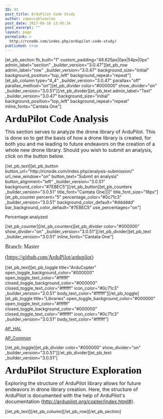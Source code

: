 ```yaml
---
ID: 93
post_title: ArduPilot Code Study
author: impeccableaslan
post_date: 2017-06-16 13:45:34
post_excerpt: ""
layout: page
permalink: >
  http://rcnode.com/index.php/ardupilot-code-study/
published: true
---
```

[et_pb_section fb_built="1" custom_padding="48.625px|0px|54px|0px" admin_label="section" _builder_version="3.0.47"][et_pb_row admin_label="row" _builder_version="3.0.47" background_size="initial" background_position="top_left" background_repeat="repeat"][et_pb_column type="4_4" _builder_version="3.0.47" parallax="off" parallax_method="on"][et_pb_divider color="#000000" show_divider="on" _builder_version="3.0.51"][/et_pb_divider][et_pb_text admin_label="Text" _builder_version="3.0.47" background_size="initial" background_position="top_left" background_repeat="repeat" inline_fonts="Cantata One"]<p><span style="font-size: xx-large; color: #000000;"><strong><span style="font-family: 'Cantata One';">ArduPilot Code Analysis</span></strong></span></p>
<p><span style="font-weight: normal;"><span style="font-family: 'Cantata One';"><span style="font-size: xx-large;"><span><span></span></span></span></span></span></p>
<p class=""><span style="font-size: medium;"><span><span><span>This section serves to analyze the drone library of ArduPilot. This is done so to get the basis of how a drone library is created, for both you and me leading to future endeavors on the creation of a whole new drone library. Should you wish to submit an analysis, click on the button below.</span></span></span></span></p>[/et_pb_text][et_pb_button button_url="http://rcnode.com/index.php/analysis-submission/" url_new_window="on" button_text="Submit an analysis" button_alignment="left" _builder_version="3.0.51" background_color="#7EBEC5"][/et_pb_button][et_pb_counters _builder_version="3.0.51" title_font="Cantata One||||" title_font_size="16px"][et_pb_counter percent="5" percentage_color="#0c71c3" _builder_version="3.0.51" background_color_default="#dddddd" bar_background_color_default="#7EBEC5" use_percentages="on"]

Percentage analyzed

[/et_pb_counter][/et_pb_counters][et_pb_divider color="#000000" show_divider="on" _builder_version="3.0.51"][/et_pb_divider][et_pb_text _builder_version="3.0.51" inline_fonts="Cantata One"]<p><span style="font-family: 'Cantata One'; font-weight: normal; font-size: large;">Branch: Master</span></p>
<p class=""><span style="font-family: 'Cantata One'; font-weight: normal; font-size: large;">(</span><span face="Cantata One" size="4" style="font-family: 'Cantata One'; font-size: large;"><a href="https://github.com/ArduPilot/ardupilot">https://github.com/ArduPilot/ardupilot</a>)</span></p>[/et_pb_text][et_pb_toggle title="ArduCopter" open_toggle_background_color="#000000" open_toggle_text_color="#ffffff" closed_toggle_background_color="#000000" closed_toggle_text_color="#ffffff" icon_color="#0c71c3" _builder_version="3.0.51" body_text_color="#ffffff"][/et_pb_toggle][et_pb_toggle title="Libraries" open_toggle_background_color="#000000" open_toggle_text_color="#ffffff" closed_toggle_background_color="#000000" closed_toggle_text_color="#ffffff" icon_color="#0c71c3" _builder_version="3.0.51" body_text_color="#ffffff"]<p><a href="http://rcnode.com/index.php/ap_hal/" target="_blank" rel="noopener noreferrer" title="AP_HAL">AP_HAL</a></p>
<p><a href="http://rcnode.com/index.php/ap_common/" title="AP_Common">AP_Common</a></p>[/et_pb_toggle][et_pb_divider color="#000000" show_divider="on" _builder_version="3.0.51"][/et_pb_divider][et_pb_text _builder_version="3.0.51"]<p><strong style="background-color: #ffffff; font-size: xx-large; color: #000000;"><span style="font-size: 32px; font-family: 'Cantata One';">ArduPilot Structure Exploration</span></strong><span style="font-size: 16px;"></span></p>
<p><span style="font-size: 16px;"></span></p>
<p class=""><span style="font-size: 16px;">Exploring the structure of ArduPilot library allows for future endeavors in drone library creation. Here, the structure of ArduPilot is documented with the help of ArduPilot's documentation (<a href="http://ardupilot.org/copter/index.html#">http://ardupilot.org/copter/index.html#</a>).</span></p>
<p><span style="font-size: 16px;"></span></p>[/et_pb_text][/et_pb_column][/et_pb_row][/et_pb_section]